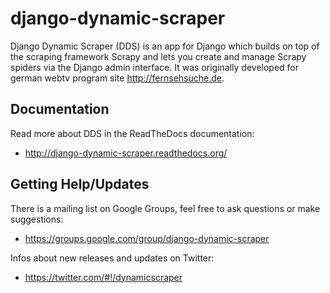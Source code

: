 
# django-dynamic-scraper

Django Dynamic Scraper (DDS) is an app for Django which builds on top of the scraping framework Scrapy and lets
you create and manage Scrapy spiders via the Django admin interface. It was originally developed for german
webtv program site http://fernsehsuche.de.

## Documentation

Read more about DDS in the ReadTheDocs documentation:

- http://django-dynamic-scraper.readthedocs.org/


## Getting Help/Updates

There is a mailing list on Google Groups, feel free to ask questions or make suggestions:

- https://groups.google.com/group/django-dynamic-scraper

Infos about new releases and updates on Twitter:

- https://twitter.com/#!/dynamicscraper 
